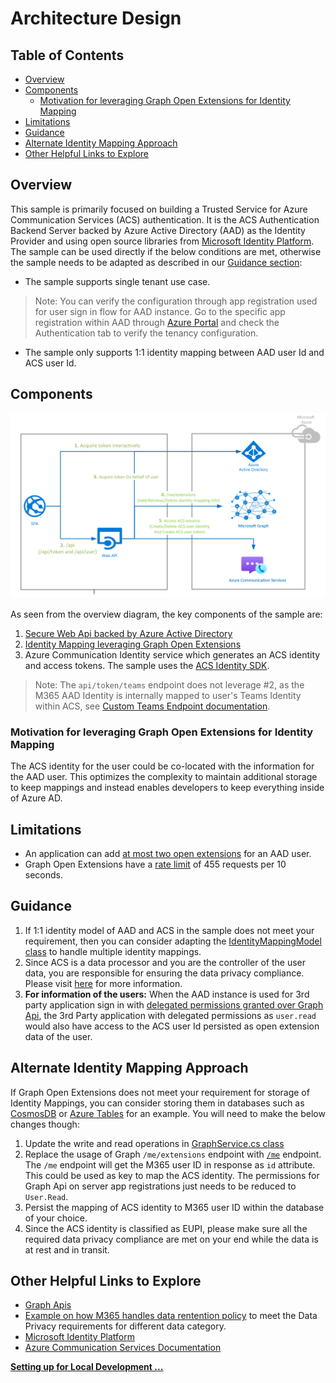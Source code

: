 # Architecture Design

## Table of Contents

- [Overview](#overview)
- [Components](#components)
  - [Motivation for leveraging Graph Open Extensions for Identity Mapping](#motivation-for-leveraging-graph-open-extensions-for-identity-mapping)
- [Limitations](#limitations)
- [Guidance](#guidance)
- [Alternate Identity Mapping Approach](#alternate-identity-mapping-approach)
- [Other Helpful Links to Explore](#other-helpful-links-to-explore)

## Overview
This sample is primarily focused on building a Trusted Service for Azure Communication Services (ACS) authentication. It is the ACS Authentication Backend Server backed by Azure Active Directory (AAD) as the Identity Provider and using open source libraries from [Microsoft Identity Platform](https://docs.microsoft.com/azure/active-directory/develop/v2-overview). The sample can be used directly if the below conditions are met, otherwise the sample needs to be adapted as described in our [Guidance section](#guidance):
- The sample supports single tenant use case. 
> Note: You can verify the configuration through app registration used for user sign in flow for AAD instance. Go to the specific app registration within AAD through [Azure Portal](https://portal.azure.com/) and check the Authentication tab to verify the tenancy configuration.
- The sample only supports 1:1 identity mapping between AAD user Id and ACS user Id.

## Components
![Diagram](../images/ACS-Authentication-Server-Sample_Overview-Flow.png)

As seen from the overview diagram, the key components of the sample are:
1. [Secure Web Api backed by Azure Active Directory](./secured-web-api-design.md)
2. [Identity Mapping leveraging Graph Open Extensions](./identity-mapping-design-graph-open-extensions.md)
3. Azure Communication Identity service which generates an ACS identity and access tokens. The sample uses the [ACS Identity SDK](https://docs.microsoft.com/azure/communication-services/concepts/sdk-options#sdks). 
> Note: The `api/token/teams` endpoint does not leverage #2, as the M365 AAD Identity is internally mapped to user's Teams Identity within ACS, see [Custom Teams Endpoint documentation](https://docs.microsoft.com/azure/communication-services/concepts/teams-endpoint).

### Motivation for leveraging Graph Open Extensions for Identity Mapping
The ACS identity for the user could be co-located with the information for the AAD user. This optimizes the complexity to maintain additional storage to keep mappings and instead enables developers to keep everything inside of Azure AD.

## Limitations
- An application can add [at most two open extensions](https://docs.microsoft.com/graph/extensibility-overview#open-extension-limits) for an AAD user. 
- Graph Open Extensions have a [rate limit](https://docs.microsoft.com/graph/throttling#open-and-schema-extensions-service-limits) of 455 requests per 10 seconds. 

## Guidance
1. If 1:1 identity model of AAD and ACS in the sample does not meet your requirement, then you can consider adapting the [IdentityMappingModel class](https://github.com/Azure-Samples/communication-services-authentication-hero-csharp/blob/main/src/Models/IdentityMappingModel.cs) to handle multiple identity mappings.
2. Since ACS is a data processor and you are the controller of the user data, you are responsible for ensuring the data privacy compliance. Please visit [here](https://docs.microsoft.com/azure/communication-services/concepts/privacy) for more information.
3. **For information of the users:** When the AAD instance is used for 3rd party application sign in with [delegated permissions granted over Graph Api](https://docs.microsoft.com/graph/auth/auth-concepts#delegated-and-application-permissions), the 3rd Party application with delegated permissions as `user.read` would also have access to the ACS user Id persisted as open extension data of the user.

## Alternate Identity Mapping Approach
If Graph Open Extensions does not meet your requirement for storage of Identity Mappings, you can consider storing them in databases such as [CosmosDB](https://docs.microsoft.com/azure/cosmos-db/) or [Azure Tables](https://docs.microsoft.com/azure/storage/tables/) for an example. You will need to make the below changes though:

1. Update the write and read operations in [GraphService.cs class](https://github.com/Azure-Samples/communication-services-authentication-hero-csharp/blob/main/src/Services/GraphService.cs)
2. Replace the usage of Graph `/me/extensions` endpoint with [`/me`](https://docs.microsoft.com/graph/api/resources/users?view=graph-rest-1.0) endpoint. The `/me` endpoint will get the M365 user ID in response as `id` attribute. This could be used as key to map the ACS identity. The permissions for Graph Api on server app registrations just needs to be reduced to `User.Read`.
3. Persist the mapping of ACS identity to M365 user ID within the database of your choice.
4. Since the ACS identity is classified as EUPI, please make sure all the required data privacy compliance are met on your end while the data is at rest and in transit.


## Other Helpful Links to Explore
- [Graph Apis](https://docs.microsoft.com/graph/use-the-api)
- [Example on how M365 handles data rentention policy](https://docs.microsoft.com/compliance/assurance/assurance-data-retention-deletion-and-destruction-overview#data-retention) to meet the Data Privacy requirements for different data category.
- [Microsoft Identity Platform](https://docs.microsoft.com/azure/active-directory/develop/v2-overview)
- [Azure Communication Services Documentation](https://docs.microsoft.com/azure/communication-services/)


**[Setting up for Local Development ...](<../contribution-guides/1. get-set-up.md>)**
